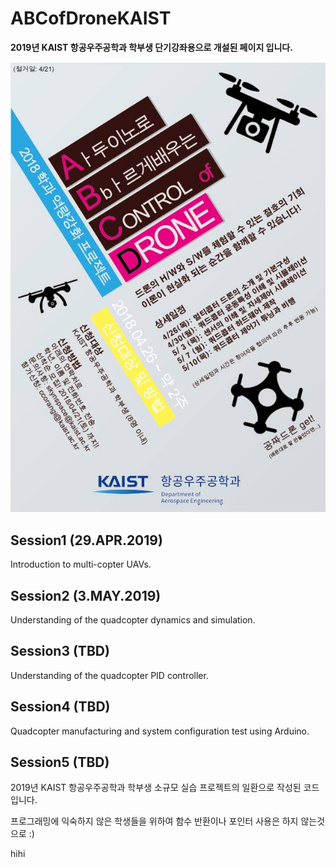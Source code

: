 # ABCofDroneKAIST
**2019년 KAIST 항공우주공학과 학부생 단기강좌용으로 개설된 페이지 입니다.**

![Flyer](https://github.com/SKYnSPACE/ABCofDroneKAIST/blob/master/Images/flyer.jpg)

## Session1 (29.APR.2019)
Introduction to multi-copter UAVs.

## Session2 (3.MAY.2019)
Understanding of the quadcopter dynamics and simulation.

## Session3 (TBD)
Understanding of the quadcopter PID controller.

## Session4 (TBD)
Quadcopter manufacturing and system configuration test using Arduino.

## Session5 (TBD)

2019년 KAIST 항공우주공학과 학부생 소규모 실습 프로젝트의 일환으로 작성된 코드입니다.

프로그래밍에 익숙하지 않은 학생들을 위하여 함수 반환이나 포인터 사용은 하지 않는것으로 :)

hihi